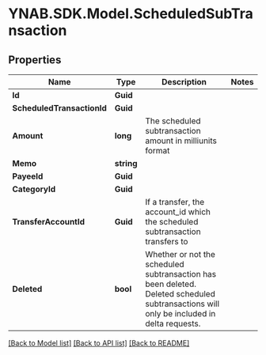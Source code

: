 # YNAB.SDK.Model.ScheduledSubTransaction
## Properties

Name | Type | Description | Notes
------------ | ------------- | ------------- | -------------
**Id** | **Guid** |  | 
**ScheduledTransactionId** | **Guid** |  | 
**Amount** | **long** | The scheduled subtransaction amount in milliunits format | 
**Memo** | **string** |  | 
**PayeeId** | **Guid** |  | 
**CategoryId** | **Guid** |  | 
**TransferAccountId** | **Guid** | If a transfer, the account_id which the scheduled subtransaction transfers to | 
**Deleted** | **bool** | Whether or not the scheduled subtransaction has been deleted.  Deleted scheduled subtransactions will only be included in delta requests. | 

[[Back to Model list]](../README.md#documentation-for-models) [[Back to API list]](../README.md#documentation-for-api-endpoints) [[Back to README]](../README.md)

